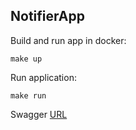 NotifierApp
---

Build and run app in docker:
```shell
make up
```

Run application:
```shell
make run
```

Swagger [URL](http://localhost:5001/swagger/index.html)